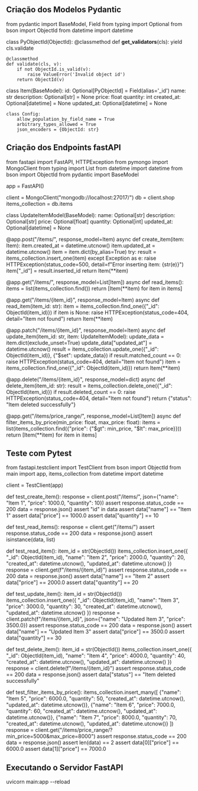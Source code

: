 ## Criação dos Modelos Pydantic

from pydantic import BaseModel, Field
from typing import Optional
from bson import ObjectId
from datetime import datetime


class PyObjectId(ObjectId):
    @classmethod
    def __get_validators__(cls):
        yield cls.validate

    @classmethod
    def validate(cls, v):
        if not ObjectId.is_valid(v):
            raise ValueError('Invalid object id')
        return ObjectId(v)


class Item(BaseModel):
    id: Optional[PyObjectId] = Field(alias='_id')
    name: str
    description: Optional[str] = None
    price: float
    quantity: int
    created_at: Optional[datetime] = None
    updated_at: Optional[datetime] = None

    class Config:
        allow_population_by_field_name = True
        arbitrary_types_allowed = True
        json_encoders = {ObjectId: str}


## Criação dos Endpoints fastAPI

from fastapi import FastAPI, HTTPException
from pymongo import MongoClient
from typing import List
from datetime import datetime
from bson import ObjectId
from pydantic import BaseModel

app = FastAPI()

client = MongoClient("mongodb://localhost:27017/")
db = client.shop
items_collection = db.items


class UpdateItemModel(BaseModel):
    name: Optional[str]
    description: Optional[str]
    price: Optional[float]
    quantity: Optional[int]
    updated_at: Optional[datetime] = None


@app.post("/items/", response_model=Item)
async def create_item(item: Item):
    item.created_at = datetime.utcnow()
    item.updated_at = datetime.utcnow()
    item = item.dict(by_alias=True)
    try:
        result = items_collection.insert_one(item)
    except Exception as e:
        raise HTTPException(status_code=500, detail=f"Error inserting item: {str(e)}")
    item["_id"] = result.inserted_id
    return Item(**item)


@app.get("/items/", response_model=List[Item])
async def read_items():
    items = list(items_collection.find())
    return [Item(**item) for item in items]


@app.get("/items/{item_id}", response_model=Item)
async def read_item(item_id: str):
    item = items_collection.find_one({"_id": ObjectId(item_id)})
    if item is None:
        raise HTTPException(status_code=404, detail="Item not found")
    return Item(**item)


@app.patch("/items/{item_id}", response_model=Item)
async def update_item(item_id: str, item: UpdateItemModel):
    update_data = item.dict(exclude_unset=True)
    update_data["updated_at"] = datetime.utcnow()
    result = items_collection.update_one({"_id": ObjectId(item_id)}, {"$set": update_data})
    if result.matched_count == 0:
        raise HTTPException(status_code=404, detail="Item not found")
    item = items_collection.find_one({"_id": ObjectId(item_id)})
    return Item(**item)


@app.delete("/items/{item_id}", response_model=dict)
async def delete_item(item_id: str):
    result = items_collection.delete_one({"_id": ObjectId(item_id)})
    if result.deleted_count == 0:
        raise HTTPException(status_code=404, detail="Item not found")
    return {"status": "Item deleted successfully"}


@app.get("/items/price_range/", response_model=List[Item])
async def filter_items_by_price(min_price: float, max_price: float):
    items = list(items_collection.find({"price": {"$gt": min_price, "$lt": max_price}}))
    return [Item(**item) for item in items]

## Teste com Pytest

from fastapi.testclient import TestClient
from bson import ObjectId
from main import app, items_collection
from datetime import datetime

client = TestClient(app)


def test_create_item():
    response = client.post("/items/", json={"name": "Item 1", "price": 1000.0, "quantity": 10})
    assert response.status_code == 200
    data = response.json()
    assert "id" in data
    assert data["name"] == "Item 1"
    assert data["price"] == 1000.0
    assert data["quantity"] == 10


def test_read_items():
    response = client.get("/items/")
    assert response.status_code == 200
    data = response.json()
    assert isinstance(data, list)


def test_read_item():
    item_id = str(ObjectId())
    items_collection.insert_one({
        "_id": ObjectId(item_id),
        "name": "Item 2",
        "price": 2000.0,
        "quantity": 20,
        "created_at": datetime.utcnow(),
        "updated_at": datetime.utcnow()
    })
    response = client.get(f"/items/{item_id}")
    assert response.status_code == 200
    data = response.json()
    assert data["name"] == "Item 2"
    assert data["price"] == 2000.0
    assert data["quantity"] == 20


def test_update_item():
    item_id = str(ObjectId())
    items_collection.insert_one({
        "_id": ObjectId(item_id),
        "name": "Item 3",
        "price": 3000.0,
        "quantity": 30,
        "created_at": datetime.utcnow(),
        "updated_at": datetime.utcnow()
    })
    response = client.patch(f"/items/{item_id}", json={"name": "Updated Item 3", "price": 3500.0})
    assert response.status_code == 200
    data = response.json()
    assert data["name"] == "Updated Item 3"
    assert data["price"] == 3500.0
    assert data["quantity"] == 30


def test_delete_item():
    item_id = str(ObjectId())
    items_collection.insert_one({
        "_id": ObjectId(item_id),
        "name": "Item 4",
        "price": 4000.0,
        "quantity": 40,
        "created_at": datetime.utcnow(),
        "updated_at": datetime.utcnow()
    })
    response = client.delete(f"/items/{item_id}")
    assert response.status_code == 200
    data = response.json()
    assert data["status"] == "Item deleted successfully"


def test_filter_items_by_price():
    items_collection.insert_many([
        {"name": "Item 5", "price": 6000.0, "quantity": 50, "created_at": datetime.utcnow(), "updated_at": datetime.utcnow()},
        {"name": "Item 6", "price": 7000.0, "quantity": 60, "created_at": datetime.utcnow(), "updated_at": datetime.utcnow()},
        {"name": "Item 7", "price": 8000.0, "quantity": 70, "created_at": datetime.utcnow(), "updated_at": datetime.utcnow()}
    ])
    response = client.get("/items/price_range/?min_price=5000&max_price=8000")
    assert response.status_code == 200
    data = response.json()
    assert len(data) == 2
    assert data[0]["price"] == 6000.0
    assert data[1]["price"] == 7000.0


## Executando o Servidor FastAPI

uvicorn main:app --reload

